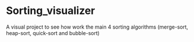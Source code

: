 # Sorting_visualizer
A visual project to see how work the main 4 sorting algorithms (merge-sort, heap-sort, quick-sort and bubble-sort)
